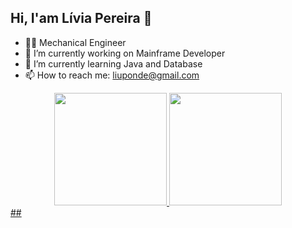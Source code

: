 ## Hi, I'am Lívia Pereira 👋

- 🧑‍🎓 Mechanical Engineer
- 🔭 I’m currently working on Mainframe Developer
- 🌱 I’m currently learning Java and Database
- 📫 How to reach me: liuponde@gmail.com
<div align="center">
  <a href="https://github.com/liv-pereira">
   <img height="180em" src="https://github-readme-stats.vercel.app/api?username=liv-pereira&show_icons=true&theme=dracula&include_all_commits=true&count_private=true"/>
  <img height="180em" src="https://github-readme-stats.vercel.app/api/top-langs/?username=liv-pereira&layout=compact&langs_count=7&theme=dracula"/>
</div>
  ##
  
